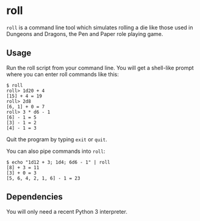 # roll

`roll` is a command line tool which simulates rolling a die like those used in Dungeons and Dragons, the Pen and Paper role playing game.

## Usage

Run the roll script from your command line. You will get a shell-like prompt where you can enter roll commands like this:

    $ roll
    roll> 1d20 + 4
    [15] + 4 = 19
    roll> 2d8
    [6, 1] + 0 = 7
    roll> 3 * d6 - 1
    [6] - 1 = 5
    [3] - 1 = 2
    [4] - 1 = 3

Quit the program by typing `exit` or `quit`.

You can also pipe commands into `roll`:

    $ echo "1d12 + 3; 1d4; 6d6 - 1" | roll
    [8] + 3 = 11
    [3] + 0 = 3
    [5, 6, 4, 2, 1, 6] - 1 = 23

## Dependencies

You will only need a recent Python 3 interpreter.
